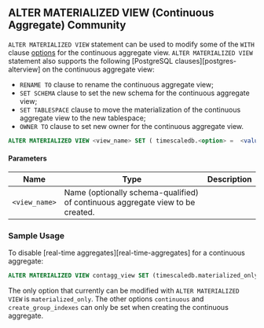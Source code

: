 ## ALTER MATERIALIZED VIEW (Continuous Aggregate) <tag type="community">Community</tag> 
`ALTER MATERIALIZED VIEW` statement can be used to modify some of the `WITH` clause [options](#continuous_aggregate-create_view-with-optional) for the continuous aggregate view. 
`ALTER MATERIALIZED VIEW` statement also supports the following 
[PostgreSQL clauses][postgres-alterview] on the 
continuous aggregate view: 

- `RENAME TO` clause to rename the continuous aggregate view;
- `SET SCHEMA` clause to set the new schema for the continuous aggregate view;
- `SET TABLESPACE` clause to move the materialization of the continuous 
  aggregate view to the new tablespace;
- `OWNER TO` clause to set new owner for the continuous aggregate view.

``` sql
ALTER MATERIALIZED VIEW <view_name> SET ( timescaledb.<option> =  <value> [, ... ] )
```
#### Parameters
|Name|Type|Description|
|---|---|---|
| `<view_name>` | Name (optionally schema-qualified) of continuous aggregate view to be created.|

### Sample Usage 

To disable [real-time aggregates][real-time-aggregates] for a
continuous aggregate:

```sql
ALTER MATERIALIZED VIEW contagg_view SET (timescaledb.materialized_only = true);
```

The only option that currently can be modified with `ALTER
MATERIALIZED VIEW` is `materialized_only`. The other options
`continuous` and `create_group_indexes` can only be set when creating
the continuous aggregate.